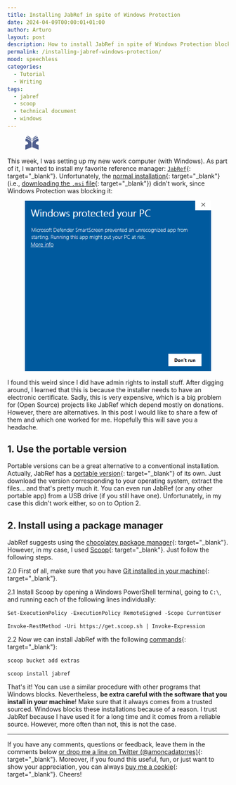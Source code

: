 ```yaml
---
title: Installing JabRef in spite of Windows Protection
date: 2024-04-09T00:00:01+01:00
author: Arturo
layout: post
description: How to install JabRef in spite of Windows Protection blocking the installation
permalink: /installing-jabref-windows-protection/
mood: speechless
categories:
  - Tutorial
  - Writing
tags:
  - jabref
  - scoop
  - technical document
  - windows
---
```


<figure class="alignleft">
	<img width="32" src="../multimedia/icons/jabref.png"/>
</figure>

This week, I was setting up my new work computer (with Windows). As part of it, I wanted to install my favorite reference manager: [`JabRef`](https://www.jabref.org/){: target="_blank"}.
Unfortunately, the [normal installation](https://docs.jabref.org/installation){: target="_blank"} (i.e., [downloading the `.msi` file](https://downloads.jabref.org/){: target="_blank"})
didn't work, since Windows Protection was blocking it:

<figure class="aligncenter">
	<img width="600" src="../multimedia/images/installing_jabref/windows_protected.png"/>
</figure>

I found this weird since I did have admin rights to install stuff. After digging around, I learned that this is because the installer needs to have an electronic certificate.
Sadly, this is very expensive, which is a big problem for (Open Source) projects like JabRef which depend mostly on donations. However, there are alternatives. In this post
I would like to share a few of them and which one worked for me. Hopefully this will save you a headache.

<!--more-->

## 1. Use the portable version
Portable versions can be a great alternative to a conventional installation. Actually, JabRef has a [portable version](https://docs.jabref.org/installation#portable-version){: target="_blank"} of its own.
Just download the version corresponding to your operating system, extract the files... and that's pretty much it. You can even run JabRef (or any other portable app) from a USB drive (if you still have one).
Unfortunately, in my case this didn't work either, so on to Option 2.


## 2. Install using a package manager
JabRef suggests using the [chocolatey package manager](https://chocolatey.org/){: target="_blank"}. However, in my case, I used [Scoop](https://scoop.sh/){: target="_blank"}.
Just follow the following steps.

2.0 First of all, make sure that you have [Git installed in your machine](https://git-scm.com/download/win){: target="_blank"}.

2.1 Install Scoop by opening a Windows PowerShell terminal, going to `C:\`, and running each of the following lines individually:

```
Set-ExecutionPolicy -ExecutionPolicy RemoteSigned -Scope CurrentUser
```

```
Invoke-RestMethod -Uri https://get.scoop.sh | Invoke-Expression
```

2.2 Now we can install JabRef with the following [commands](https://scoop.sh/#/apps?q=jabref&s=0&d=1&o=true){: target="_blank"}:

```
scoop bucket add extras
```

```
scoop install jabref
```

That's it! You can use a similar procedure with other programs that Windows blocks. Nevertheless, **be extra careful with the software that you install in your machine**!
Make sure that it always comes from a trusted sourced. Windows blocks these installations because of a reason. I trust JabRef because I have used it
for a long time and it comes from a reliable source. However, more often than not, this is not the case.

----------
If you have any comments, questions or feedback, leave them in the comments below [or drop me a line on Twitter (@amoncadatorres)](http://www.twitter.com/amoncadatorres){: target="_blank"}.
Moreover, if you found this useful, fun, or just want to show your appreciation, you can always [buy me a cookie](https://www.buymeacoffee.com/amoncadatorres){: target="_blank"}. Cheers!

